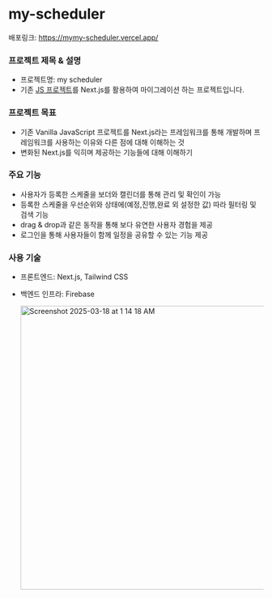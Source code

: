 # my-scheduler
배포링크: https://mymy-scheduler.vercel.app/

### 프로젝트 제목 & 설명
- 프로젝트명: my scheduler
- 기존 [JS 프로젝트](https://github.com/f-lab-edu/Scheduler)를 Next.js를 활용하여 마이그레이션 하는 프로젝트입니다.

### 프로젝트 목표
- 기존 Vanilla JavaScript 프로젝트를 Next.js라는 프레임워크를 통해 개발하며 프레임워크를 사용하는 이유와 다른 점에 대해 이해하는 것
- 변화된 Next.js를 익히며 제공하는 기능들에 대해 이해하기

### 주요 기능
- 사용자가 등록한 스케줄을 보더와 캘린더를 통해 관리 및 확인이 가능
- 등록한 스케줄을 우선순위와 상태에(예정,진행,완료 외 설정한 값) 따라 필터링 및 검색 기능
- drag & drop과 같은 동작을 통해 보다 유연한 사용자 경험을 제공
- 로그인을 통해 사용자들이 함께 일정을 공유할 수 있는 기능 제공

### 사용 기술
- 프론트엔드: Next.js, Tailwind CSS
- 백엔드 인프라: Firebase

  <img width="561" alt="Screenshot 2025-03-18 at 1 14 18 AM" src="https://github.com/user-attachments/assets/18a7cc17-09b2-4098-b3ce-8a8e90d69844" />
